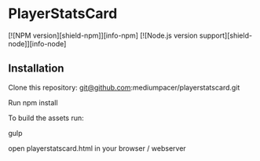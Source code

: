PlayerStatsCard
=====

[![NPM version][shield-npm]][info-npm]
[![Node.js version support][shield-node]][info-node]


Installation
------------

Clone this repository: git@github.com:mediumpacer/playerstatscard.git

Run npm install

To build the assets run:

gulp


open playerstatscard.html in your browser / webserver
